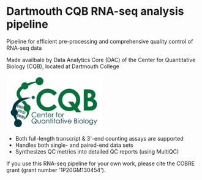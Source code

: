 # Dartmouth CQB RNA-seq analysis pipeline

Pipeline for efficient pre-processing and comprehensive quality control of RNA-seq data

Made availbale by Data Analytics Core (DAC) of the Center for Quantitative Biology (CQB), located at Dartmouth College 

<img src="logo.jpg" width="250" height="140" >


- Both full-length transcript & 3'-end counting assays are supported
- Handles both single- and paired-end data sets 
- Synthesizes QC metrics into detailed QC reports (using MultiQC) 

If you use this RNA-seq pipeline for your own work, please cite the COBRE grant (grant number '1P20GM130454'). 
